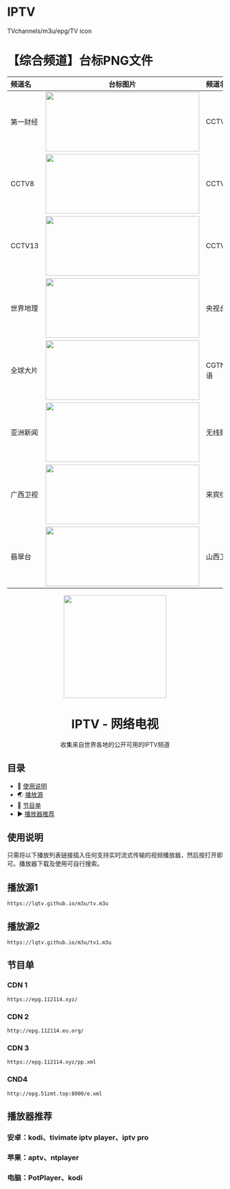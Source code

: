 # IPTV
TVchannels/m3u/epg/TV icon
# 【综合频道】台标PNG文件
|频道名|台标图片|频道名|台标图片|
|:---|:---:|:---|:---:|
|第一财经|<img src="https://raw.githubusercontent.com/lqky/iptv/main/logo/yicai.png" width="359" height="139">|CCTV2|<img src="https://raw.githubusercontent.com/lqky/iptv/main/logo/CCTV2.png" width="359" height="139">|
|CCTV8|<img src="https://raw.githubusercontent.com/lqky/iptv/main/logo/CCTV8.png" width="359" height="139">|CCTV9|<img src="https://raw.githubusercontent.com/lqky/iptv/main/logo/CCTV9.png" width="359" height="139">|
|CCTV13|<img src="https://raw.githubusercontent.com/lqky/iptv/main/logo/CCTV13.png" width="359" height="139">|CCTV15|<img src="https://raw.githubusercontent.com/lqky/iptv/main/logo/CCTV15.png" width="359" height="139">|
|世界地理|<img src="https://raw.githubusercontent.com/lqky/iptv/main/logo/CCTVworldgeo.png" width="359" height="139">|央视台球|<img src="https://raw.githubusercontent.com/lqky/iptv/main/logo/CCTVbilliards.png" width="359" height="139">|
|全球大片|<img src="https://raw.githubusercontent.com/lqky/iptv/main/logo/BesTV.png" width="359" height="139">|CGTN英语|<img src="https://raw.githubusercontent.com/lqky/iptv/main/logo/CGTN.png" width="359" height="139">|
|亚洲新闻|<img src="https://raw.githubusercontent.com/lqky/iptv/main/logo/Asianews.png" width="359" height="139">|无线财经|<img src="https://raw.githubusercontent.com/lqky/iptv/main/logo/TVB5.png" width="359" height="139">|
|广西卫视|<img src="https://raw.githubusercontent.com/lqky/iptv/main/logo/gxws.png" width="359" height="139">|来宾综合|<img src="https://raw.githubusercontent.com/lqky/iptv/main/logo/lbzh.png" width="359" height="139">|
|翡翠台|<img src="https://raw.githubusercontent.com/lqky/iptv/main/logo/TVB1.png" width="359" height="139">|山西卫视|<img src="https://raw.githubusercontent.com/lqky/iptv/main/logo/sxws.png" width="359" height="139">|
<p align="center"><img src="https://docs.viptv.work/IPTV.png" height="240">
</p>
<h1 align="center">
  IPTV - 网络电视
</h1>
<p align="center">收集来自世界各地的公开可用的IPTV频道</p>

## 目录

- 📑 [使用说明](#使用说明)
- 🌏 [播放源](#播放源)
- 📒 [节目单](#节目单)
- ▶️ [播放器推荐](#播放器推荐)

## 使用说明

只需将以下播放列表链接插入任何支持实时流式传输的视频播放器，然后按打开即可。播放器下载及使用可自行搜索。

## 播放源1
```
https://lqtv.github.io/m3u/tv.m3u
```
## 播放源2

```
https://lqtv.github.io/m3u/tv1.m3u
```

## 节目单

### CDN 1
```
https://epg.112114.xyz/
```
### CDN 2
```
http://epg.112114.eu.org/
```
### CDN 3
```
https://epg.112114.xyz/pp.xml
```
### CND4
```
http://epg.51zmt.top:8000/e.xml
```
## 播放器推荐

### 安卓：kodi、tivimate iptv player、iptv pro

### 苹果：aptv、ntplayer

### 电脑：PotPlayer、kodi
